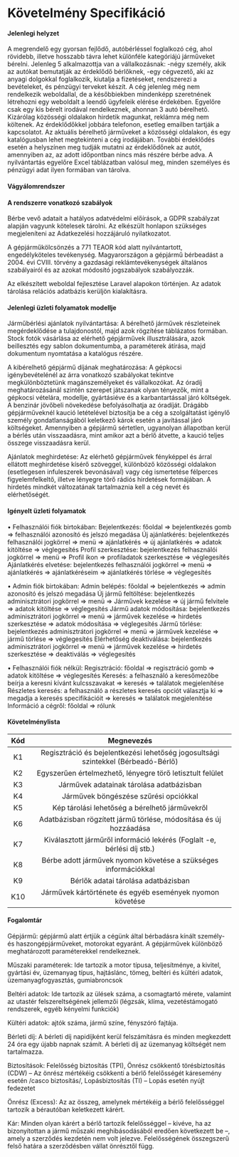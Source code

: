# Követelmény Specifikáció

#### **Jelenlegi helyzet**

A megrendelő egy gyorsan fejlődő, autóbérléssel foglalkozó cég, ahol rövidebb, illetve hosszabb távra lehet különféle kategóriájú járműveket bérelni. Jelenleg 5 alkalmazottja van a vállalkozásnak:
-négy személy, akik az autókat bemutatják az érdeklődő bérlőknek,
-egy cégvezető, aki az anyagi dolgokkal foglalkozik, kiutalja a fizetéseket, rendszerezi a bevételeket, és pénzügyi terveket készít.
A cég jelenleg még nem rendelkezik weboldallal, de a későbbiekben mindenképp szeretnének létrehozni egy weboldalt a leendő ügyfeleik elérése érdekében. Egyelőre csak egy kis bérelt irodával rendelkeznek, ahonnan 3 autó bérelhető. Kizárólag közösségi oldalakon hirdetik magunkat, reklámra még nem költenek. Az érdeklődőkkel jobbára telefonon, esetleg emailben tartják a kapcsolatot. Az aktuális bérelhető járműveket a közösségi oldalakon, és egy katalógusban lehet megtekinteni a cég irodájában. További érdeklődés esetén a helyszínen meg tudják mutatni az érdeklődőnek az autót, amennyiben az, az adott időpontban nincs más részére bérbe adva. A nyilvántartás egyelőre Excel táblázatban valósul meg, minden személyes és pénzügyi adat ilyen formában van tárolva.

#### **Vágyálomrendszer**


#### **A rendszerre vonatkozó szabályok**

Bérbe vevő adatait a hatályos adatvédelmi előírások, a GDPR szabályzat alapján vagyunk kötelesek tárolni. Az elkészült honlapon szükséges megjeleníteni az Adatkezelési hozzájáruló nyilatkozatot.

A gépjárműkölcsönzés a 771 TEAOR kód alatt nyilvántartott, engedélyköteles tevékenység. Magyarországon a gépjármű bérbeadást a 2004. évi CVIII. törvény a gazdasági reklámtevékenységek általános szabályairól és az azokat módosító jogszabályok szabályozzák.

Az elkészített weboldal fejlesztése Laravel alapokon történjen. Az adatok tárolása relációs adatbázis kerüljön kialakításra.


#### **Jelenlegi üzleti folyamatok modellje**

Járműbérlési ajánlatok nyilvántartása: 
A bérelhető járművek részleteinek megérdeklődése a tulajdonostól, majd azok rögzítése táblázatos formában. Stock fotók vásárlása az elérhető gépjárművek illusztrálására, azok beillesztés egy sablon dokumentumba, a paraméterek átírása, majd dokumentum nyomtatása a katalógus részére.

A kibérelhető gépjármű díjának meghatározása: 
A gépkocsi igénybevételénél az árra vonatkozó szabályokat tekintve megkülönböztetünk magánszemélyeket és vállalkozókat. Az óradíj meghatározásánál szintén szerepet játszanak olyan tényezők, mint a gépkocsi vételára, modellje, gyártásiéve és a karbantartással járó költségek. A benzinár jövőbeli növekedése befolyásolhatja az óradíját.
Drágább gépjárműveknél kaució letételével biztosítja be a cég a szolgáltatást igénylő személy gondatlanságából keletkező károk esetén a javítással járó költségeket. Amennyiben a gépjármű sértetlen, ugyanolyan állapotban kerül a bérlés után visszaadásra, mint amikor azt a bérlő átvette, a kaució teljes összege visszaadásra kerül.

Ajánlatok meghirdetése:
Az elérhető gépjárművek fényképpel és árral ellátott meghirdetése kísérő szöveggel, különböző közösségi oldalakon (esetlegesen infuleszerek bevonásával) vagy cég ismertetése félperces figyelemfelkeltő, illetve lényegre törő rádiós hirdetések formájában.  A hirdetés mindkét változatának tartalmaznia kell a cég nevét és elérhetőségét. 

#### **Igényelt üzleti folyamatok**

•	Felhasználói fiók birtokában:
  Bejelentkezés: főoldal => bejelentkezés gomb => felhasználói azonosító és jelszó megadása
	Új ajánlatkérés: bejelentkezés felhasználói jogkörrel => menü => ajánlatkérés => új ajánlatkérés => adatok kitöltése => véglegesítés 
	Profil szerkesztése: bejelentkezés felhasználói jogkörrel => menü => Profil ikon => profiladatok szerkesztése => véglegesítés 
	Ajánlatkérés elvetése: bejelentkezés felhasználói jogkörrel => menü => ajánlatkérés => ajánlatkéréseim => ajánlatkérés törlése => véglegesítés
  
•	Admin fiók birtokában:
	Admin belépés: főoldal => bejelentkezés => admin azonosító és jelszó megadása
	Új jármű feltöltése: bejelentkezés adminisztrátori jogkörrel => menü => Járművek kezelése => új jármű felvitele => adatok kitöltése => véglegesítés
	Jármű adatok módosítása: bejelentkezés adminisztrátori jogkörrel => menü => járművek kezelése => hirdetés szerkesztése => adatok módosítása => véglegesítés
	Jármű törlése: bejelentkezés adminisztrátori jogkörrel => menü => járművek kezelése => jármű törlése => véglegesítés
	Elérhetőség deaktiválása: bejelentkezés adminisztrátori jogkörrel => menü => járművek kezelése => hirdetés szerkesztése => deaktiválás => véglegesítés

•	Felhasználói fiók nélkül:
	Regisztráció: főoldal => regisztráció gomb => adatok kitöltése => véglegesítés
	Keresés: a felhasználó a keresőmezőbe beírja a keresni kívánt kulcsszavakat => keresés => találatok megjelenítése
	Részletes keresés: a felhasználó a részletes keresés opciót választja ki => megadja a keresés specifikációit => keresés => találatok megjelenítése
	Információ a cégről: főoldal => rólunk


#### **Követelménylista**
| Kód  |                          Megnevezés                          |
| :--: | :----------------------------------------------------------: |
|  K1  |Regisztráció és bejelentkezési lehetőség jogosultsági szintekkel (Bérbeadó-Bérlő)|
|  K2  |  Egyszerűen értelmezhető, lényegre törő letisztult felület   |
|  K3  |          Járművek adatainak tárolása adatbázisban            |
|  K4  |           Járművek böngészése szűrési opciókkal              |
|  K5  |        Kép tárolási lehetőség a bérelhető járművekről        |
|  K6  |Adatbázisban rögzített jármű törlése, módosítása és új hozzáadása|
|  K7  |Kiválasztott járműről információ lekérés (Foglalt -e, bérlési díj stb.)|
|  K8  |Bérbe adott járművek nyomon követése a szükséges információkkal|
|  K9  |            Bérlők adatai tárolása adatbázisban               |
| K10  |   Járművek kártörténete és egyéb események nyomon követése   |


#### Fogalomtár

Gépjármű: gépjármű alatt értjük a cégünk által bérbadásra kínált személy- és haszongépjárműveket, motorokat egyaránt. A gépjárművek különböző meghatározott paraméterekkel rendelkeznek.

Műszaki paraméterek: Ide tartozik a motor típusa, teljesítménye, a kivitel, gyártási év, üzemanyag típus, hajtáslánc, tömeg, beltéri és kültéri adatok, üzemanyagfogyasztás, gumiabroncsok

Beltéri adatok: Ide tartozik az ülések száma, a csomagtartó mérete, valamint az utastér felszereltségének jellemzői (légzsák, klíma, vezetéstámogató rendszerek, egyéb kényelmi funkciók)

Kültéri adatok: ajtók száma, jármű színe, fényszóró fajtája.

Bérleti díj: A bérleti díj napidíjként kerül felszámításra és minden megkezdett 24 óra egy újabb napnak számít. A bérleti díj az üzemanyag költségét nem tartalmazza.

Biztosítások: Felelősség biztosítás (TPI), Önrész csökkentő törésbiztosítás (CDW) – Az önrész mértékéig csökkenti a bérlő
felelősségét káresemény esetén /casco biztosítás/, Lopásbiztosítás (TI) – Lopás esetén nyújt fedezetet

Önrész (Excess): Az az összeg, amelynek mértékéig a bérlő felelősséggel tartozik a bérautóban keletkezett kárért. 

Kár: Minden olyan kárért a bérlő tartozik felelősséggel – kivéve, ha az bizonyítottan a jármű műszaki meghibásodásából eredően következett be –, amely a szerződés kezdetén nem volt jelezve. Felelősségének összegszerű felső határa a szerződésben vállat önrésztől függ.





